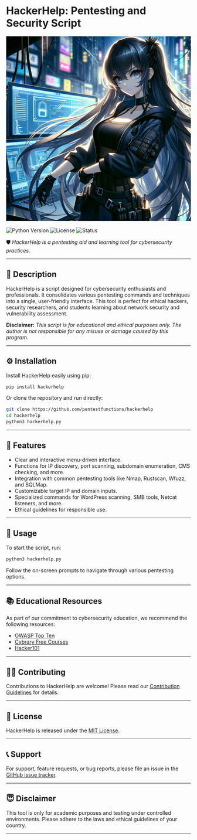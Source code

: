 
# HackerHelp: Pentesting and Security Script

<p align="center">
  <img src="hackerhelp_mascot.png" alt="HackerHelp Mascot">
</p>

![Python Version](https://img.shields.io/badge/python-3.x-blue.svg) ![License](https://img.shields.io/badge/license-MIT-green.svg) ![Status](https://img.shields.io/badge/status-active-brightgreen.svg)

🛡️ *HackerHelp is a pentesting aid and learning tool for cybersecurity practices.*

---

## 📜 Description

HackerHelp is a script designed for cybersecurity enthusiasts and professionals. It consolidates various pentesting commands and techniques into a single, user-friendly interface. This tool is perfect for ethical hackers, security researchers, and students learning about network security and vulnerability assessment.

**Disclaimer:** *This script is for educational and ethical purposes only. The author is not responsible for any misuse or damage caused by this program.*

---

## ⚙️ Installation

Install HackerHelp easily using pip:

```bash
pip install hackerhelp
```

Or clone the repository and run directly:

```bash
git clone https://github.com/pentestfunctions/hackerhelp
cd hackerhelp
python3 hackerhelp.py
```

---

## 🌟 Features

- Clear and interactive menu-driven interface.
- Functions for IP discovery, port scanning, subdomain enumeration, CMS checking, and more.
- Integration with common pentesting tools like Nmap, Rustscan, Wfuzz, and SQLMap.
- Customizable target IP and domain inputs.
- Specialized commands for WordPress scanning, SMB tools, Netcat listeners, and more.
- Ethical guidelines for responsible use.

---

## 📘 Usage

To start the script, run:

```bash
python3 hackerhelp.py
```

Follow the on-screen prompts to navigate through various pentesting options.

---

## 📚 Educational Resources

As part of our commitment to cybersecurity education, we recommend the following resources:

- [OWASP Top Ten](https://owasp.org/www-project-top-ten/)
- [Cybrary Free Courses](https://www.cybrary.it)
- [Hacker101](https://www.hacker101.com/)

---

## 👨‍💻 Contributing

Contributions to HackerHelp are welcome! Please read our [Contribution Guidelines](CONTRIBUTING.md) for details.

---

## 📄 License

HackerHelp is released under the [MIT License](LICENSE).

---

## 📞 Support

For support, feature requests, or bug reports, please file an issue in the [GitHub issue tracker](https://github.com/pentestfunctions/hackerhelp/issues).

---

## 😇 Disclaimer

This tool is only for academic purposes and testing under controlled environments. Please adhere to the laws and ethical guidelines of your country.

---

